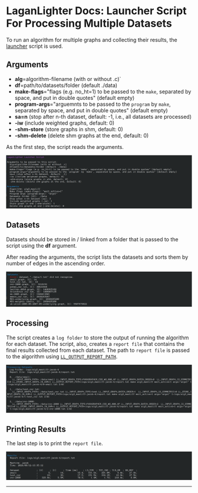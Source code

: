 #  LaganLighter Docs: Launcher Script For Processing Multiple Datasets

To run an algorithm for multiple graphs and collecting their results,
the [launcher](../launcher.sh) script is used.

## Arguments

  - **alg**=algorithm-filename (with or without .c)`
  - **df**=path/to/datasets/folder (default ./data)
  - **make-flags**="flags (e.g. no_ht=1) to be passed to the `make`, separated by space, and put in double quotes" (default empty)
  - **program-args**="arguemnts to be passed to the `program` by `make`, separated by space, and put in double quotes" (default empty)
  - **sa=n** (stop after n-th dataset, default: -1, i.e., all datasets are processed)
  - **-iw** (include weighted graphs, default: 0)
  - **-shm-store** (store graphs in shm, default: 0)
  - **-shm-delete** (delete shm graphs at the end, default: 0)

As the first step, the script reads the arguments.

![](images/launcher-0.png)

## Datasets

Datasets should be stored in / linked from a folder that is passed to the script using the **df** argument.

After reading the arguments, the script lists the datasets and sorts them by number of edges in the ascending order.

![](images/launcher-1.png)

## Processing

The script creates a `log folder` to store the output of running the algorithm for each dataset.
The script, also, creates a `report file` that contains the final results collected from each dataset. 
The path to `report file` is passed to the algorithm using [`LL_OUTPUT_REPORT_PATH`](3-loading.md).

![](images/launcher-2.png)


## Printing Results

The last step is to print the `report file`.

![](images/launcher-3.png)


--------------------
